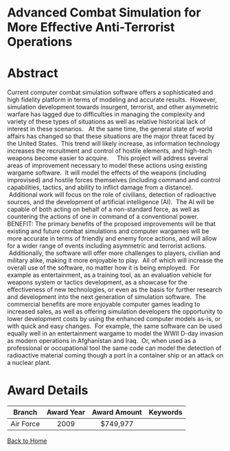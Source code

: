
Advanced Combat Simulation for More Effective Anti-Terrorist Operations
=======================================================================

# Abstract


Current computer combat simulation software offers a sophisticated and high fidelity platform in terms of modeling and accurate results.  However, simulation development towards insurgent, terrorist, and other asymmetric warfare has lagged due to difficulties in managing the complexity and variety of these types of situations as well as relative historical lack of interest in these scenarios.   At the same time, the general state of world affairs has changed so that these situations are the major threat faced by the United States.  This trend will likely increase, as information technology increases the recruitment and control of hostile elements, and high-tech weapons become easier to acquire.     This project will address several areas of improvement necessary to model these actions using existing wargame software.  It will model the effects of the weapons (including improvised) and hostile forces themselves (including command and control capabilities, tactics, and ability to inflict damage from a distance).  Additional work will focus on the role of civilians, detection of radioactive sources, and the development of artificial intelligence (AI).  The AI will be capable of both acting on behalf of a non-standard force, as well as countering the actions of one in command of a conventional power.     BENEFIT: The primary benefits of the proposed improvements will be that existing and future combat simulations and computer wargames will be more accurate in terms of friendly and enemy force actions, and will allow for a wider range of events including asymmetric and terrorist actions.  Additionally, the software will offer more challenges to players, civilian and military alike, making it more enjoyable to play.  All of which will increase the overall use of the software, no matter how it is being employed.  For example as entertainment, as a training tool, as an evaluation vehicle for weapons system or tactics development, as a showcase for the effectiveness of new technologies, or even as the basis for further research and development into the next generation of simulation software.  The commercial benefits are more enjoyable computer games leading to increased sales, as well as offering simulation developers the opportunity to lower development costs by using the enhanced computer models as-is, or with quick and easy changes.  For example, the same software can be used equally well in an entertainment wargame to model the WWII D-day invasion as modern operations in Afghanistan and Iraq.  Or, when used as a professional or occupational tool the same code can model the detection of radioactive material coming though a port in a container ship or an attack on a nuclear plant.  

# Award Details

|Branch|Award Year|Award Amount|Keywords|
| :---: | :---: | :---: | :---: |
|Air Force|2009|$749,977||
  
  


[Back to Home](https://github.com/chrischow/dod_sbir_awards)
